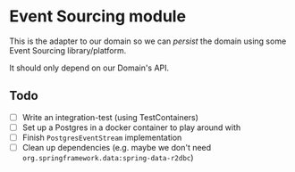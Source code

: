 # Event Sourcing module

This is the adapter to our domain so we can _persist_ the domain using some Event Sourcing library/platform.

It should only depend on our Domain's API.

## Todo

* [ ] Write an integration-test (using TestContainers)
* [ ] Set up a Postgres in a docker container to play around with
* [ ] Finish `PostgresEventStream` implementation
* [ ] Clean up dependencies (e.g. maybe we don't need `org.springframework.data:spring-data-r2dbc`)

